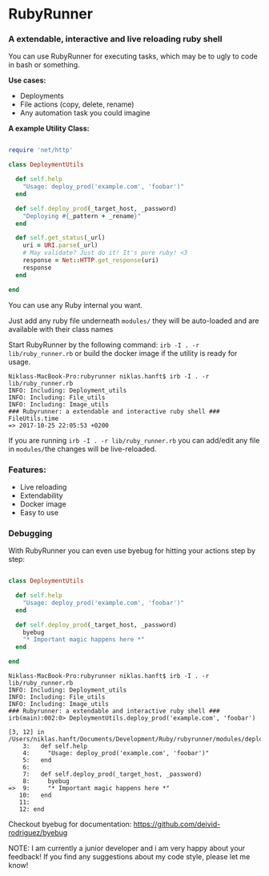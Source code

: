 # RubyRunner

### A extendable, interactive and live reloading ruby shell

You can use RubyRunner for executing tasks, which may be to ugly to code in bash or something.

**Use cases:**

- Deployments
- File actions (copy, delete, rename)
- Any automation task you could imagine

**A example Utility Class:**

```ruby

require 'net/http'

class DeploymentUtils

  def self.help
    "Usage: deploy_prod('example.com', 'foobar')"
  end

  def self.deploy_prod(_target_host, _password)
    "Deploying #{_pattern + _rename}"
  end

  def self.get_status(_url)
    uri = URI.parse(_url)
    # May validate? Just do it! It's pure ruby! <3
    response = Net::HTTP.get_response(uri)
    response
  end

end

```

You can use any Ruby internal you want.

Just add any ruby file underneath `modules/` they will be auto-loaded and are available with their class names

Start RubyRunner by the following command: `irb -I . -r lib/ruby_runner.rb` or build the docker image if the utility is ready for usage.

```
Niklass-MacBook-Pro:rubyrunner niklas.hanft$ irb -I . -r lib/ruby_runner.rb
INFO: Including: Deployment_utils
INFO: Including: File_utils
INFO: Including: Image_utils
### Rubyrunner: a extendable and interactive ruby shell ### 
FileUtils.time
=> 2017-10-25 22:05:53 +0200
```

If you are running `irb -I . -r lib/ruby_runner.rb` you can add/edit any file in `modules/`the changes will be live-reloaded.
### Features:

- Live reloading
- Extendability
- Docker image
- Easy to use

### Debugging

With RubyRunner you can even use byebug for hitting your actions step by step:

```ruby

class DeploymentUtils

  def self.help
    "Usage: deploy_prod('example.com', 'foobar')"
  end

  def self.deploy_prod(_target_host, _password)
    byebug
    "* Important magic happens here *"
  end

end

```

```
Niklass-MacBook-Pro:rubyrunner niklas.hanft$ irb -I . -r lib/ruby_runner.rb
INFO: Including: Deployment_utils
INFO: Including: File_utils
INFO: Including: Image_utils
### Rubyrunner: a extendable and interactive ruby shell ###
irb(main):002:0> DeploymentUtils.deploy_prod('example.com', 'foobar')

[3, 12] in /Users/niklas.hanft/Documents/Development/Ruby/rubyrunner/modules/deployment_utils.rb
    3:   def self.help
    4:     "Usage: deploy_prod('example.com', 'foobar')"
    5:   end
    6: 
    7:   def self.deploy_prod(_target_host, _password)
    8:     byebug
=>  9:     "* Important magic happens here *"
   10:   end
   11: 
   12: end
```

Checkout byebug for documentation: https://github.com/deivid-rodriguez/byebug

NOTE: I am currently a junior developer and i am very happy about your feedback! 
If you find any suggestions about my code style, please let me know!